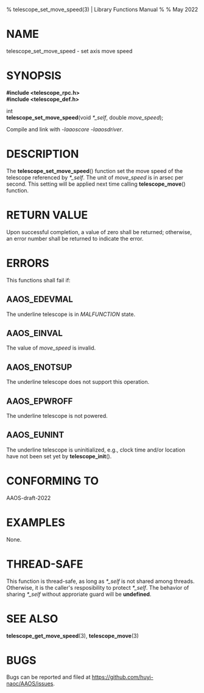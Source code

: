 % telescope\_set\_move\_speed(3) | Library Functions Manual
%
% May 2022

NAME
====

telescope\_set\_move\_speed - set axis move speed

SYNOPSIS
========

**#include <telescope_rpc.h>**  
**#include <telescope_def.h>**

int  
**telescope_set_move_speed**(void *\*\_self*, double *move_speed*);

Compile and link with *-laaoscore* *-laaosdriver*.

DESCRIPTION
===========

The **telescope_set_move_speed**() function set the move speed of the telescope referenced by *\*\_self*. The unit of *move_speed* is in arsec per second.  This setting will be applied next time calling **telescope_move**() function. 

RETURN VALUE
============

Upon successful completion, a value of zero shall be returned; otherwise, an error number shall be returned to indicate the error.

ERRORS
======

This functions shall fail if:

AAOS\_EDEVMAL
------------

The underline telescope is in *MALFUNCTION* state.

AAOS\_EINVAL
------------

The value of  *move\_speed* is invalid.

AAOS\_ENOTSUP
------------

The underline telescope does not support this operation.

AAOS\_EPWROFF
------------

The underline telescope is not powered.

AAOS\_EUNINT
-----------

The underline telescope is uninitialized, e.g., clock time and/or location have not been set yet by **telescope_init**().

CONFORMING TO
=============

AAOS-draft-2022

EXAMPLES
========

None.

THREAD-SAFE
===========

This function is thread-safe, as long as *\*\_self* is not shared among threads. Otherwise, it is the caller's resposibility to protect *\*\_self*. The behavior of sharing *\*\_self* without approriate guard will be **undefined**.

SEE ALSO
========

**telescope_get_move_speed**(3), **telescope_move**(3)

BUGS
====

Bugs can be reported and filed at https://github.com/huyi-naoc/AAOS/issues.


